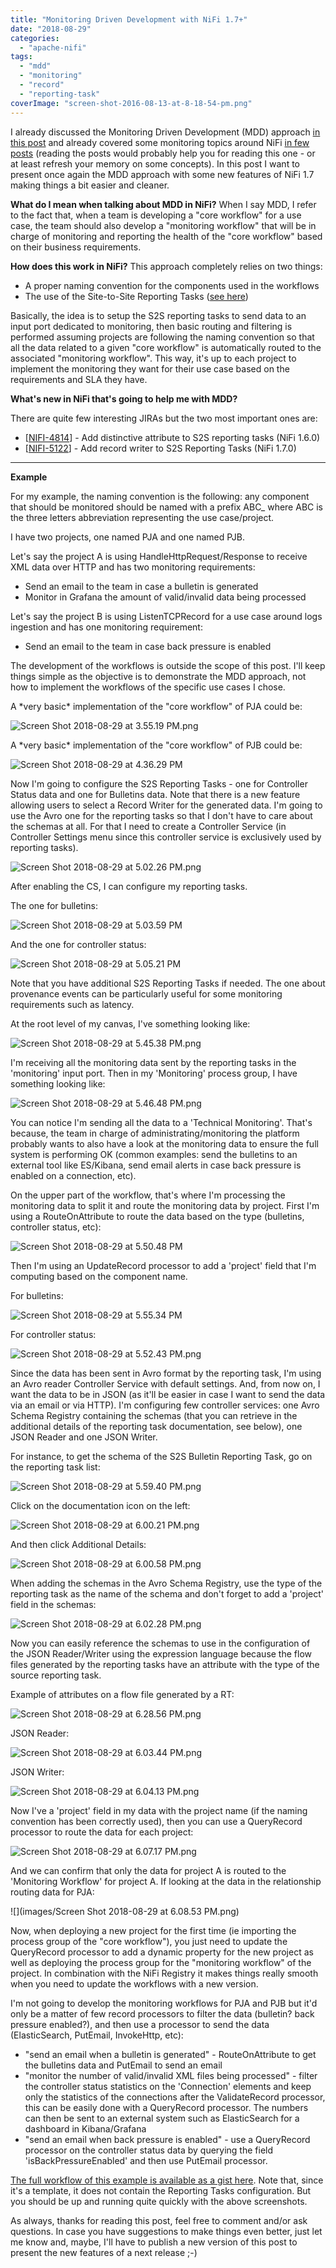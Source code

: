 ```yaml
---
title: "Monitoring Driven Development with NiFi 1.7+"
date: "2018-08-29"
categories: 
  - "apache-nifi"
tags: 
  - "mdd"
  - "monitoring"
  - "record"
  - "reporting-task"
coverImage: "screen-shot-2016-08-13-at-8-18-54-pm.png"
---
```


I already discussed the Monitoring Driven Development (MDD) approach [in this post](http://pierrevillard.com/2018/02/07/fod-paris-jan-18-nifi-registry-and-workflow-monitoring-with-a-use-case/) and already covered some monitoring topics around NiFi [in few posts](http://pierrevillard.com/2017/05/11/monitoring-nifi-introduction/) (reading the posts would probably help you for reading this one - or at least refresh your memory on some concepts). In this post I want to present once again the MDD approach with some new features of NiFi 1.7 making things a bit easier and cleaner.

**What do I mean when talking about MDD in NiFi?** When I say MDD, I refer to the fact that, when a team is developing a "core workflow" for a use case, the team should also develop a "monitoring workflow" that will be in charge of monitoring and reporting the health of the "core workflow" based on their business requirements.

**How does this work in NiFi?** This approach completely relies on two things:

- A proper naming convention for the components used in the workflows
- The use of the Site-to-Site Reporting Tasks ([see here](http://pierrevillard.com/2017/05/13/monitoring-nifi-site2site-reporting-tasks/))

Basically, the idea is to setup the S2S reporting tasks to send data to an input port dedicated to monitoring, then basic routing and filtering is performed assuming projects are following the naming convention so that all the data related to a given "core workflow" is automatically routed to the associated "monitoring workflow". This way, it's up to each project to implement the monitoring they want for their use case based on the requirements and SLA they have.

**What's new in NiFi that's going to help me with MDD?**

There are quite few interesting JIRAs but the two most important ones are:

- \[[NIFI-4814](https://issues.apache.org/jira/browse/NIFI-4814)\] - Add distinctive attribute to S2S reporting tasks (NiFi 1.6.0)
- \[[NIFI-5122](https://issues.apache.org/jira/browse/NIFI-5122)\] - Add record writer to S2S Reporting Tasks (NiFi 1.7.0)

* * *

**Example**

For my example, the naming convention is the following: any component that should be monitored should be named with a prefix ABC\_ where ABC is the three letters abbreviation representing the use case/project.

I have two projects, one named PJA and one named PJB.

Let's say the project A is using HandleHttpRequest/Response to receive XML data over HTTP and has two monitoring requirements:

- Send an email to the team in case a bulletin is generated
- Monitor in Grafana the amount of valid/invalid data being processed

Let's say the project B is using ListenTCPRecord for a use case around logs ingestion and has one monitoring requirement:

- Send an email to the team in case back pressure is enabled

The development of the workflows is outside the scope of this post. I'll keep things simple as the objective is to demonstrate the MDD approach, not how to implement the workflows of the specific use cases I chose.

A \*very basic\* implementation of the "core workflow" of PJA could be:

![Screen Shot 2018-08-29 at 3.55.19 PM.png](images/screen-shot-2018-08-29-at-3-55-19-pm.png)

A \*very basic\* implementation of the "core workflow" of PJB could be:

![Screen Shot 2018-08-29 at 4.36.29 PM](images/screen-shot-2018-08-29-at-4-36-29-pm.png)

Now I'm going to configure the S2S Reporting Tasks - one for Controller Status data and one for Bulletins data. Note that there is a new feature allowing users to select a Record Writer for the generated data. I'm going to use the Avro one for the reporting tasks so that I don't have to care about the schemas at all. For that I need to create a Controller Service (in Controller Settings menu since this controller service is exclusively used by reporting tasks).

![Screen Shot 2018-08-29 at 5.02.26 PM.png](images/screen-shot-2018-08-29-at-5-02-26-pm.png)

After enabling the CS, I can configure my reporting tasks.

The one for bulletins:

![Screen Shot 2018-08-29 at 5.03.59 PM](images/screen-shot-2018-08-29-at-5-03-59-pm.png)

And the one for controller status:

![Screen Shot 2018-08-29 at 5.05.21 PM](images/screen-shot-2018-08-29-at-5-05-21-pm.png)

Note that you have additional S2S Reporting Tasks if needed. The one about provenance events can be particularly useful for some monitoring requirements such as latency.

At the root level of my canvas, I've something looking like:

![Screen Shot 2018-08-29 at 5.45.38 PM.png](images/screen-shot-2018-08-29-at-5-45-38-pm.png)

I'm receiving all the monitoring data sent by the reporting tasks in the 'monitoring' input port. Then in my 'Monitoring' process group, I have something looking like:

![Screen Shot 2018-08-29 at 5.46.48 PM.png](images/screen-shot-2018-08-29-at-5-46-48-pm.png)

You can notice I'm sending all the data to a 'Technical Monitoring'. That's because, the team in charge of administrating/monitoring the platform probably wants to also have a look at the monitoring data to ensure the full system is performing OK (common examples: send the bulletins to an external tool like ES/Kibana, send email alerts in case back pressure is enabled on a connection, etc).

On the upper part of the workflow, that's where I'm processing the monitoring data to split it and route the monitoring data by project. First I'm using a RouteOnAttribute to route the data based on the type (bulletins, controller status, etc):

![Screen Shot 2018-08-29 at 5.50.48 PM](images/screen-shot-2018-08-29-at-5-50-48-pm.png)

Then I'm using an UpdateRecord processor to add a 'project' field that I'm computing based on the component name.

For bulletins:

![Screen Shot 2018-08-29 at 5.55.34 PM](images/screen-shot-2018-08-29-at-5-55-34-pm.png)

For controller status:

![Screen Shot 2018-08-29 at 5.52.43 PM.png](images/screen-shot-2018-08-29-at-5-52-43-pm.png)

Since the data has been sent in Avro format by the reporting task, I'm using an Avro reader Controller Service with default settings. And, from now on, I want the data to be in JSON (as it'll be easier in case I want to send the data via an email or via HTTP). I'm configuring few controller services: one Avro Schema Registry containing the schemas (that you can retrieve in the additional details of the reporting task documentation, see below), one JSON Reader and one JSON Writer.

For instance, to get the schema of the S2S Bulletin Reporting Task, go on the reporting task list:

![Screen Shot 2018-08-29 at 5.59.40 PM.png](images/screen-shot-2018-08-29-at-5-59-40-pm.png)

Click on the documentation icon on the left:

![Screen Shot 2018-08-29 at 6.00.21 PM.png](images/screen-shot-2018-08-29-at-6-00-21-pm.png)

And then click Additional Details:

![Screen Shot 2018-08-29 at 6.00.58 PM.png](images/screen-shot-2018-08-29-at-6-00-58-pm.png)

When adding the schemas in the Avro Schema Registry, use the type of the reporting task as the name of the schema and don't forget to add a 'project' field in the schemas:

![Screen Shot 2018-08-29 at 6.02.28 PM.png](images/screen-shot-2018-08-29-at-6-02-28-pm.png)

Now you can easily reference the schemas to use in the configuration of the JSON Reader/Writer using the expression language because the flow files generated by the reporting tasks have an attribute with the type of the source reporting task.

Example of attributes on a flow file generated by a RT:

![Screen Shot 2018-08-29 at 6.28.56 PM.png](images/screen-shot-2018-08-29-at-6-28-56-pm.png)

JSON Reader:

![Screen Shot 2018-08-29 at 6.03.44 PM.png](images/screen-shot-2018-08-29-at-6-03-44-pm.png)

JSON Writer:

![Screen Shot 2018-08-29 at 6.04.13 PM.png](images/screen-shot-2018-08-29-at-6-04-13-pm.png)

Now I've a 'project' field in my data with the project name (if the naming convention has been correctly used), then you can use a QueryRecord processor to route the data for each project:

![Screen Shot 2018-08-29 at 6.07.17 PM.png](images/screen-shot-2018-08-29-at-6-07-17-pm.png)

And we can confirm that only the data for project A is routed to the 'Monitoring Workflow' for project A. If looking at the data in the relationship routing data for PJA:

![](images/Screen Shot 2018-08-29 at 6.08.53 PM.png)

Now, when deploying a new project for the first time (ie importing the process group of the "core workflow"), you just need to update the QueryRecord processor to add a dynamic property for the new project as well as deploying the process group for the "monitoring workflow" of the project. In combination with the NiFi Registry it makes things really smooth when you need to update the workflows with a new version.

I'm not going to develop the monitoring workflows for PJA and PJB but it'd only be a matter of few record processors to filter the data (bulletin? back pressure enabled?), and then use a processor to send the data (ElasticSearch, PutEmail, InvokeHttp, etc):

- "send an email when a bulletin is generated" - RouteOnAttribute to get the bulletins data and PutEmail to send an email
- "monitor the number of valid/invalid XML files being processed" - filter the controller status statistics on the 'Connection' elements and keep only the statistics of the connections after the ValidateRecord processor, this can be easily done with a QueryRecord processor. The numbers can then be sent to an external system such as ElasticSearch for a dashboard in Kibana/Grafana
- "send an email when back pressure is enabled" - use a QueryRecord processor on the controller status data by querying the field 'isBackPressureEnabled' and then use PutEmail processor.

[The full workflow of this example is available as a gist here](https://gist.github.com/pvillard31/5b16813861d56987b60a92563649674b). Note that, since it's a template, it does not contain the Reporting Tasks configuration. But you should be up and running quite quickly with the above screenshots.

As always, thanks for reading this post, feel free to comment and/or ask questions. In case you have suggestions to make things even better, just let me know and, maybe, I'll have to publish a new version of this post to present the new features of a next release ;-)
